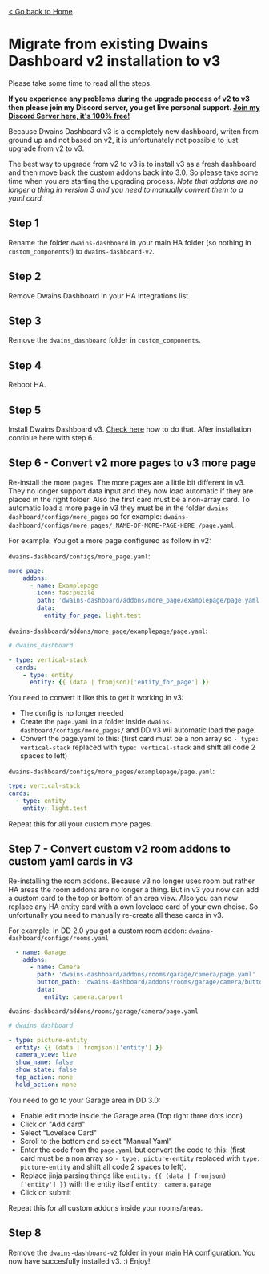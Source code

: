 [< Go back to Home](../index.md)

# Migrate from existing Dwains Dashboard v2 installation to v3

Please take some time to read all the steps. 

**If you experience any problems during the upgrade process of v2 to v3 then please join my Discord server, you get live personal support. [Join my Discord Server here, it's 100% free!](https://discord.gg/7yt64uX)**

Because Dwains Dashboard v3 is a completely new dashboard, writen from ground up and not based on v2, it is unfortunately not possible to just upgrade from v2 to v3.

The best way to upgrade from v2 to v3 is to install v3 as a fresh dashboard and then move back the custom addons back into 3.0. So please take some time when you are starting the upgrading process. *Note that addons are no longer a thing in version 3 and you need to manually convert them to a yaml card.*

## Step 1 
Rename the folder `dwains-dashboard` in your main HA folder (so nothing in `custom_components`!) to `dwains-dashboard-v2`.

## Step 2
Remove Dwains Dashboard in your HA integrations list.

## Step 3
Remove the `dwains_dashboard` folder in `custom_components`.

## Step 4
Reboot HA.

## Step 5 
Install Dwains Dashboard v3. [Check here](installation.md) how to do that. After installation continue here with step 6.

## Step 6 - Convert v2 more pages to v3 more page
Re-install the more pages. The more pages are a little bit different in v3. They no longer support data input and they now load automatic if they are placed in the right folder. Also the first card must be a non-array card.
To automatic load a more page in v3 they must be in the folder `dwains-dashboard/configs/more_pages` so for example: `dwains-dashboard/configs/more_pages/_NAME-OF-MORE-PAGE-HERE_/page.yaml`.

For example: You got a more page configured as follow in v2:

`dwains-dashboard/configs/more_page.yaml`:
```yaml
more_page:
    addons:
      - name: Examplepage
        icon: fas:puzzle
        path: 'dwains-dashboard/addons/more_page/examplepage/page.yaml'
        data:
          entity_for_page: light.test
```

`dwains-dashboard/addons/more_page/examplepage/page.yaml`:
```yaml
# dwains_dashboard

- type: vertical-stack
  cards:
    - type: entity
      entity: {{ (data | fromjson)['entity_for_page'] }}
```

You need to convert it like this to get it working in v3:

- The config is no longer needed
- Create the `page.yaml` in a folder inside `dwains-dashboard/configs/more_pages/` and DD v3 wil automatic load the page.
- Convert the page.yaml to this: (first card must be a non array so `- type: vertical-stack` replaced with `type: vertical-stack` and shift all code 2 spaces to left)

`dwains-dashboard/configs/more_pages/examplepage/page.yaml`:
```yaml
type: vertical-stack
cards:
  - type: entity
    entity: light.test
```

Repeat this for all your custom more pages.


## Step 7 - Convert custom v2 room addons to custom yaml cards in v3
Re-installing the room addons. Because v3 no longer uses room but rather HA areas the room addons are no longer a thing. But in v3 you now can add a custom card to the top or bottom of an area view. Also you can now replace any HA entity card with a own lovelace card of your own choise. So unfortunally you need to manually re-create all these cards in v3. 

For example: In DD 2.0 you got a custom room addon:
`dwains-dashboard/configs/rooms.yaml`
```yaml
  - name: Garage
    addons:
      - name: Camera
        path: 'dwains-dashboard/addons/rooms/garage/camera/page.yaml'
        button_path: 'dwains-dashboard/addons/rooms/garage/camera/button.yaml'
        data:
          entity: camera.carport
```

`dwains-dashboard/addons/rooms/garage/camera/page.yaml`
```yaml
# dwains_dashboard

- type: picture-entity
  entity: {{ (data | fromjson)['entity'] }}
  camera_view: live
  show_name: false
  show_state: false
  tap_action: none
  hold_action: none
```

You need to go to your Garage area in DD 3.0:
- Enable edit mode inside the Garage area (Top right three dots icon)
- Click on "Add card"
- Select "Lovelace Card"
- Scroll to the bottom and select "Manual Yaml"
- Enter the code from the `page.yaml` but convert the code to this: (first card must be a non array so `- type: picture-entity` replaced with `type: picture-entity` and shift all code 2 spaces to left). 
- Replace jinja parsing things like `entity: {{ (data | fromjson)['entity'] }}` with the entity itself `entity: camera.garage`
- Click on submit

Repeat this for all custom addons inside your rooms/areas.


## Step 8
Remove the `dwains-dashboard-v2` folder in your main HA configuration.
You now have succesfully installed v3. :) Enjoy!